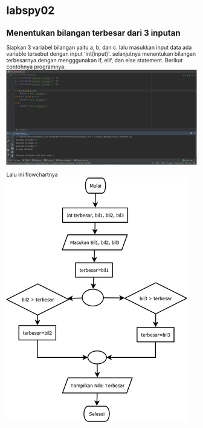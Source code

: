 # labspy02
## Menentukan bilangan terbesar dari 3 inputan

Siapkan 3 variabel bilangan yaitu a, b, dan c. lalu masukkan input data ada variable tersebut dengan input 'int(input)'. selanjutnya menentukan bilangan terbesarnya dengan mengggunakan if, elif, dan else statement. Berikut contohnya programnya:
![img](Screenshot/ss1.png)

Lalu ini flowchartnya
![img](Screenshot/ss2.png)
